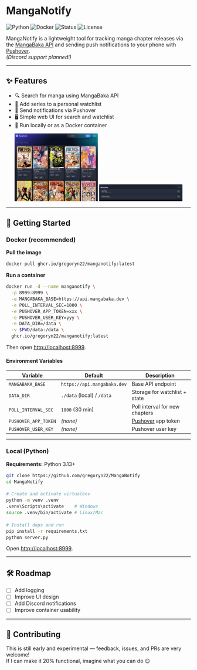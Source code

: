 # MangaNotify

![Python](https://img.shields.io/badge/python-3.13-blue)
![Docker](https://img.shields.io/badge/docker-ready-blue)
![Status](https://img.shields.io/badge/status-alpha-red)
![License](https://img.shields.io/badge/license-MIT-green)

MangaNotify is a lightweight tool for tracking manga chapter releases via the [MangaBaka API](https://mangabaka.dev) and sending push notifications to your phone with [Pushover](https://pushover.net).  
*(Discord support planned!)*

---

## ✨ Features
- 🔍 Search for manga using MangaBaka API  
- 📑 Add series to a personal watchlist  
- 📲 Send notifications via Pushover  
- 🖥️ Simple web UI for search and watchlist  
- 🐳 Run locally or as a Docker container  

<p align="center">
  <img src="images/search_screenshot.png" width="45%" alt="Search view"/>
  <img src="images/watchlist_screenshot.png" width="45%" alt="Watchlist view"/>
</p>

---

## 🚀 Getting Started

### Docker (recommended)

**Pull the image**
```bash
docker pull ghcr.io/gregoryn22/manganotify:latest
```

**Run a container**
```bash
docker run -d --name manganotify \
  -p 8999:8999 \
  -e MANGABAKA_BASE=https://api.mangabaka.dev \
  -e POLL_INTERVAL_SEC=1800 \
  -e PUSHOVER_APP_TOKEN=xxx \
  -e PUSHOVER_USER_KEY=yyy \
  -e DATA_DIR=/data \
  -v $PWD/data:/data \
  ghcr.io/gregoryn22/manganotify:latest
```

Then open [http://localhost:8999](http://localhost:8999).

#### Environment Variables

| Variable             | Default                     | Description                                |
|----------------------|-----------------------------|--------------------------------------------|
| `MANGABAKA_BASE`     | `https://api.mangabaka.dev` | Base API endpoint                          |
| `DATA_DIR`           | `./data` (local) / `/data`  | Storage for watchlist + state              |
| `POLL_INTERVAL_SEC`  | `1800` (30 min)             | Poll interval for new chapters             |
| `PUSHOVER_APP_TOKEN` | *(none)*                    | [Pushover](https://pushover.net) app token |
| `PUSHOVER_USER_KEY`  | *(none)*                    | Pushover user key                          |

---

### Local (Python)

**Requirements:** Python 3.13+

```bash
git clone https://github.com/gregoryn22/MangaNotify
cd MangaNotify

# Create and activate virtualenv
python -m venv .venv
.venv\Scripts\activate    # Windows
source .venv/bin/activate # Linux/Mac

# Install deps and run
pip install -r requirements.txt
python server.py
```

Open [http://localhost:8999](http://localhost:8999).

---

## 🛠 Roadmap
- [ ] Add logging  
- [ ] Improve UI design  
- [ ] Add Discord notifications  
- [ ] Improve container usability  

---

## 🤝 Contributing
This is still early and experimental — feedback, issues, and PRs are very welcome!  
If I can make it 20% functional, imagine what you can do 😉
